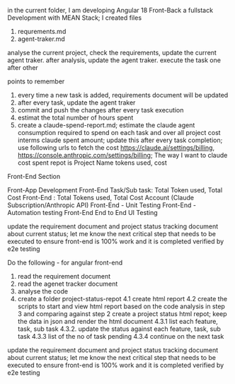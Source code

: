 in the current folder,
I am developing Angular 18 Front-Back a fullstack Development with MEAN Stack; 
I created files 
1. requrements.md
2. agent-traker.md

analyse the current project, check the requirements, update the current agent traker. 
after analysis, update the agent traker.
execute the task one after other



points to remember
1. every time a new task is added, requirements document will be updated
2. after every task, update the agent traker
3. commit and push the changes  after every task execution
4. estimat the total number of hours spent
5. create a claude-spend-report.md; estimate the claude agent consumption required to spend on each task and over all project cost interms claude spent amount; update this after every task completion;
use following urls to fetch the cost
https://claude.ai/settings/billing, 
https://console.anthropic.com/settings/billing; 
The way I want to claude cost spent repot is 
Project Name
tokens used, cost

Front-End Section

Front-App Development
Front-End Task/Sub task: Total Token used, Total Cost
Front-End : Total Tokens used, Total Cost Account (Claude Subscription/Anthropic API)
Front-End - Unit Testing
Front-End - Automation testing
Front-End End to End UI Testing


update the requirement document and project status tracking document about current status; let me know the next critical step that needs to be executed to ensure front-end is 100% work and it is completed verified by e2e testing





Do the following - for angular front-end
1. read the requirement document
2. read the agenet tracker document
3. analyse the code 
4. create a folder project-status-repot
4.1 create html report
4.2 create the scripts to start and view html report
based on the code analysis in step 3 and comparing against step 2
create a project status html repot; keep the data in json and render the html document
4.3.1 list each feature, task, sub task
4.3.2. update the status against each feature, task, sub task
4.3.3 list of the no of task pending
4.3.4 continue on the next task


update the requirement document and project status tracking document about current status; let me know the next critical step that needs to be executed to ensure front-end is 100% work and it is completed verified by e2e testing
